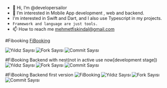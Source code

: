 - 👋 Hi, I’m @developersailor
- 👀 I’m interested in Mobile App development , web and backend.
- I'm interested in Swift and Dart, and I also use Typescript in my projects.
- `Framework and language are just tools.`
- 📫 How to reach me mehmetfiskindal@gmail.com
<!---
developersailor/developersailor is a ✨ special ✨ repository because its `README.md` (this file) appears on your GitHub profile.
You can click the Preview link to take a look at your changes.
--->
#Fibooking
[FiBooking](https://github.com/developersailor/fi-booking)

![Yıldız Sayısı](https://img.shields.io/github/stars/developersailor/fi-booking?style=social)
![Fork Sayısı](https://img.shields.io/github/forks/developersailor/fi-booking?style=social)
![Commit Sayısı](https://img.shields.io/github/commit-activity/m/developersailor/fi-booking)

#FiBooking Backend with nest(not in active use now[development stage])
![Yıldız Sayısı](https://img.shields.io/github/stars/developersailor/fibooking-nest-be?style=social)
![Fork Sayısı](https://img.shields.io/github/forks/developersailor/fibooking-nest-be?style=social)
![Commit Sayısı](https://img.shields.io/github/commit-activity/m/developersailor/fibooking-nest-be)

#FiBooking Backend first version
![FiBooking](https://github.com/developersailor/fi-booking-backend)
![Yıldız Sayısı](https://img.shields.io/github/stars/developersailor/fi-booking-backend?style=social)
![Fork Sayısı](https://img.shields.io/github/forks/developersailor/fi-booking-backend?style=social)
![Commit Sayısı](https://img.shields.io/github/commit-activity/m/developersailor/fi-booking-backend)
